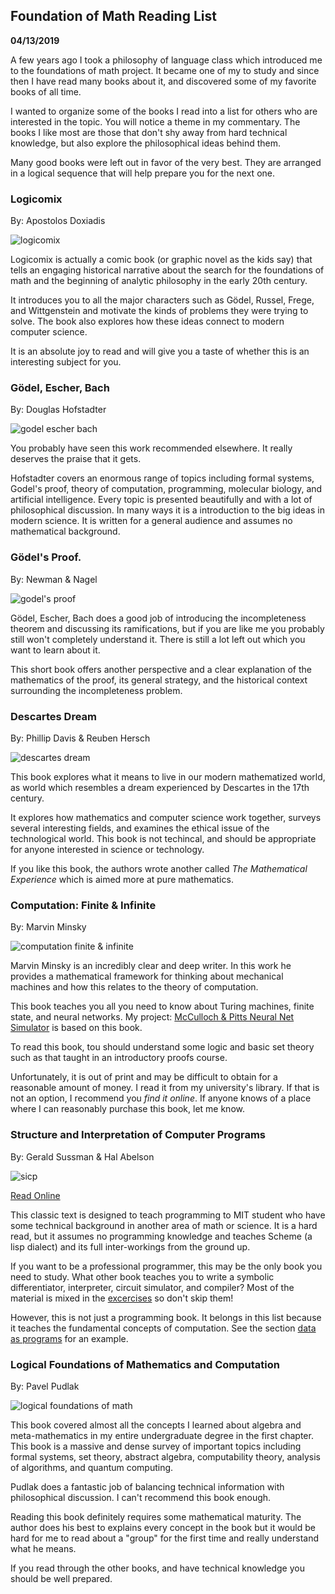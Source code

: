 Foundation of Math Reading List
-------------------------------

**04/13/2019**

A few years ago I took a philosophy of language class which
introduced me to the foundations of math project.
It became one of my 
to study and since then I have read many books about it, and discovered
some of my favorite books of all time.

I wanted to organize some of the books I read into a list for others
who are interested in the topic.
You will notice a theme in my commentary.
The books I like most are those that don't
shy away from hard technical knowledge, but also
explore the philosophical ideas behind them.

Many good books were left out in favor of the very best.
They are arranged in a logical sequence
that will help prepare you for the next one.

### Logicomix

By: Apostolos Doxiadis

![logicomix](logicomix.jpg)

Logicomix is actually a comic book (or graphic novel as the kids say) that tells
an engaging historical narrative about the search for the foundations of math
and the beginning of analytic philosophy in the early 20th century. 

It introduces you to all the major characters
such as Gödel, Russel, Frege, and Wittgenstein and 
motivate the kinds of problems they were trying to solve.
The book also explores how these ideas connect to modern computer science.

It is an absolute joy to read and will give you a taste
of whether this is an interesting subject for you.

### Gödel, Escher, Bach

By: Douglas Hofstadter

![godel escher bach](geb.jpg)

You probably have seen this work recommended elsewhere. 
It really deserves the praise that it gets.

Hofstadter covers an enormous range of topics
including formal systems, Godel's proof, theory of computation,
programming, molecular biology, and artificial intelligence.
Every topic is presented beautifully and with a lot of philosophical discussion.
In many ways it is a introduction to the big ideas in modern science.
It is written for a general audience and assumes no mathematical background.

### Gödel's Proof.

By: Newman & Nagel

![godel's proof](godels_proof.jpg)

Gödel, Escher, Bach does a good job of introducing the incompleteness theorem
and discussing its ramifications, but if you are like me you probably still won't
completely understand it. There is still a lot left out which you want to learn about it.

This short book offers another perspective and a clear explanation
of the mathematics of the proof, its general strategy, and the
historical context surrounding the incompleteness problem.

### Descartes Dream

By: Phillip Davis & Reuben Hersch

![descartes dream](descartes_dream.jpg)

This book explores what it means to live in our modern mathematized world, as world
which resembles a dream experienced by Descartes in the 17th century.

It explores how mathematics and computer science work together,
surveys several interesting fields, and examines the ethical issue of the technological world.
This book is not techincal, and should be appropriate for anyone interested in science
or technology.

If you like this book, the authors wrote another called *The Mathematical Experience*
which is aimed more at pure mathematics.

### Computation: Finite & Infinite

By: Marvin Minsky

![computation finite & infinite](computation.jpg)

Marvin Minsky is an incredibly clear and deep writer.
In this work he provides a mathematical framework
for thinking about mechanical machines and how this relates to the 
theory of computation.

This book teaches you all you need to know about Turing machines, finite state, and neural networks.
My project: [McCulloch & Pitts Neural Net Simulator](https://justinmeiners.github.io/neural-nets-sim/)
is based on this book.

To read this book, tou should understand some logic and basic set theory
such as that taught in an introductory proofs course.

Unfortunately, it is out of print
and may be difficult to obtain for a reasonable
amount of money. I read it from my university's library.
If that is not an option, I recommend you *find it online*.
If anyone knows of a place where I can reasonably purchase this book, let me know.

### Structure and Interpretation of Computer Programs

By: Gerald Sussman & Hal Abelson

![sicp](sicp.jpg)

[Read Online](https://mitpress.mit.edu/sites/default/files/sicp/full-text/book/book.html)

This classic text is designed to teach programming to MIT student
who have some technical background in another area of math or science.
It is a hard read, but it assumes no programming knowledge and teaches Scheme (a lisp dialect) and
its full inter-workings from the ground up.

If you want to be a professional programmer,
this may be the only book you need to study.
What other book teaches you to write a symbolic differentiator, 
interpreter, circuit simulator, and compiler?
Most of the material is mixed in the [excercises](https://github.com/justinmeiners/excercises/tree/master/sicp)
so don't skip them!

However, this is not just a programming book.
It belongs in this list because it teaches the fundamental concepts of computation.
See the section [data as programs](https://mitpress.mit.edu/sites/default/files/sicp/full-text/book/book-Z-H-26.html#%_sec_4.1.5)
for an example.

### Logical Foundations of Mathematics and Computation

By: Pavel Pudlak

![logical foundations of math](logical_foundations.jpg)

This book covered almost all the concepts I learned about 
algebra and meta-mathematics in my entire undergraduate degree
in the first chapter.
This book is a massive and dense survey of important topics including
formal systems, set theory, abstract algebra, computability theory, 
analysis of algorithms, and quantum computing. 

Pudlak does a fantastic job of balancing technical
information with philosophical discussion.
I can't recommend this book enough.

Reading this book definitely requires some mathematical maturity.
The author does his best to explains every concept in the book
but it would be hard for me to read about a "group" for the first time
and really understand what he means.

If you read through the other books, and have technical knowledge
you should be well prepared.
